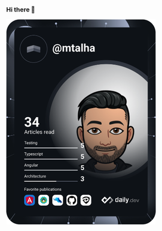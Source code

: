 ### Hi there 👋

<a href="https://app.daily.dev/mtalha"><img src="https://github.com/mtalham/mtalham/blob/master/devcard.svg" width="400" alt="Talha's Dev Card"/></a>
<!--
**mtalham/mtalham** is a ✨ _special_ ✨ repository because its `README.md` (this file) appears on your GitHub profile.

Here are some ideas to get you started:

- 🔭 I’m currently working on ...
- 🌱 I’m currently learning ...
- 👯 I’m looking to collaborate on ...
- 🤔 I’m looking for help with ...
- 💬 Ask me about ...
- 📫 How to reach me: ...
- 😄 Pronouns: ...
- ⚡ Fun fact: ...
-->
